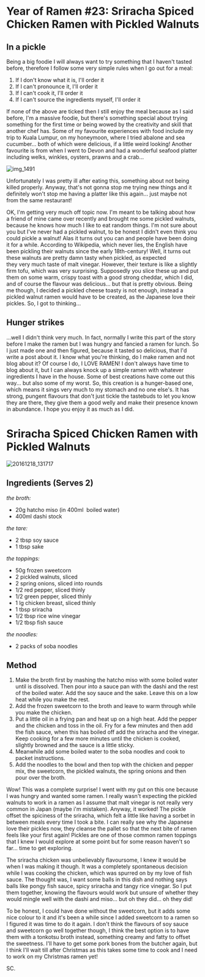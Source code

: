 # Year of Ramen #23: Sriracha Spiced Chicken Ramen with Pickled Walnuts

## In a pickle

Being a big foodie I will always want to try something that I haven't tasted before, therefore I follow some very simple rules when I go out for a meal:

1. If I don't know what it is, I'll order it
2. If I can't pronounce it, I'll order it
3. If I can't cook it, I'll order it
4. If I can't source the ingredients myself, I'll order it

If none of the above are ticked then I still enjoy the meal because as I said before, I'm a massive foodie, but there's something special about trying something for the first time or being wowed by the creativity and skill that another chef has. Some of my favourite experiences with food include my trip to Kuala Lumpur, on my honeymoon, where I tried abalone and sea cucumber... both of which were delicious, if a little weird looking! Another favourite is from when I went to Devon and had a wonderful seafood platter including welks, winkles, oysters, prawns and a crab...

![img_1491](https://cookingwithscarss.files.wordpress.com/2016/12/img_1491.jpg?w=2048)

Unfortunately I was pretty ill after eating this, something about not being killed properly. Anyway, that's not gonna stop me trying new things and it definitely won't stop me having a platter like this again... just maybe not from the same restaurant!

OK, I'm getting very much off topic now. I'm meant to be talking about how a friend of mine came over recently and brought me some pickled walnuts, because he knows how much I like to eat random things. I'm not sure about you but I've never had a pickled walnut, to be honest I didn't even think you could pickle a walnut! Alas it turns out you can and people have been doing it for a while. According to Wikipedia, which never lies, the English have been pickling their walnuts since the early 18th-century! Well, it turns out these walnuts are pretty damn tasty when pickled, as expected they very much taste of malt vinegar. However, their texture is like a slightly firm tofu, which was very surprising. Supposedly you slice these up and put them on some warm, crispy toast with a good strong cheddar, which I did, and of course the flavour was delicious... but that is pretty obvious. Being me though, I decided a pickled cheese toasty is not enough, instead a pickled walnut ramen would have to be created, as the Japanese love their pickles. So, I got to thinking...

## Hunger strikes

...well I didn't think very much. In fact, normally I write this part of the story before I make the ramen but I was hungry and fancied a ramen for lunch. So I just made one and then figured, because it tasted so delicious, that I'd write a post about it. I know what you're thinking, do I make ramen and not blog about it? Of course I do, I LOVE RAMEN! I don't always have time to blog about it, but I can always knock up a simple ramen with whatever ingredients I have in the house. Some of best creations have come out this way... but also some of my worst. So, this creation is a hunger-based one, which means it sings very much to my stomach and no one else's. It has strong, pungent flavours that don't just tickle the tastebuds to let you know they are there, they give them a good welly and make their presence known in abundance. I hope you enjoy it as much as I did.

# Sriracha Spiced Chicken Ramen with Pickled Walnuts

![20161218_131717](https://cookingwithscarss.files.wordpress.com/2016/12/20161218_131717.jpg?w=1536)

## Ingredients (Serves 2)

_the broth:_

* 20g hatcho miso (in 400ml  boiled water)
* 400ml dashi stock

_the tare:_

* 2 tbsp soy sauce
* 1 tbsp sake

_the toppings:_

* 50g frozen sweetcorn
* 2 pickled walnuts, sliced
* 2 spring onions, sliced into rounds
* 1/2 red pepper, sliced thinly
* 1/2 green pepper, sliced thinly
* 1 lg chicken breast, sliced thinly
* 1 tbsp sriracha
* 1/2 tbsp rice wine vinegar
* 1/2 tbsp fish sauce

_the noodles:_

* 2 packs of soba noodles

## Method

1. Make the broth first by mashing the hatcho miso with some boiled water until is dissolved. Then pour into a sauce pan with the dashi and the rest of the boiled water. Add the soy sauce and the sake. Leave this on a low heat while you make the rest.
2. Add the frozen sweetcorn to the broth and leave to warm through while you make the chicken.
3. Put a little oil in a frying pan and heat up on a high heat. Add the pepper and the chicken and toss in the oil. Fry for a few minutes and then add the fish sauce, when this has boiled off add the sriracha and the vinegar. Keep cooking for a few more minutes until the chicken is cooked, slightly browned and the sauce is a little sticky.
4. Meanwhile add some boiled water to the soba noodles and cook to packet instructions.
5. Add the noodles to the bowl and then top with the chicken and pepper mix, the sweetcorn, the pickled walnuts, the spring onions and then pour over the broth.

Wow! This was a complete surprise! I went with my gut on this one because I was hungry and wanted some ramen. I really wasn't expecting the pickled walnuts to work in a ramen as I assume that malt vinegar is not really very common in Japan (maybe i'm mistaken). Anyway, it worked! The pickle offset the spiciness of the sriracha, which felt a little like having a sorbet in between meals every time I took a bite. I can really see why the Japanese love their pickles now, they cleanse the pallet so that the next bite of ramen feels like your first again! Pickles are one of those common ramen toppings that I knew I would explore at some point but for some reason haven't so far... time to get exploring.

The sriracha chicken was unbelievably flavoursome, I knew it would be when I was making it though. It was a completely spontaneous decision while I was cooking the chicken, which was spurred on by my love of fish sauce. The thought was, I want some balls in this dish and nothing says balls like pongy fish sauce, spicy sriracha and tangy rice vinegar. So I put them together, knowing the flavours would work but unsure of whether they would mingle well with the dashi and miso... but oh they did... oh they did!

To be honest, I could have done without the sweetcorn, but it adds some nice colour to it and it's been a while since I added sweetcorn to a ramen so I figured it was time to do it again. I don't think the flavours of soy sauce and sweetcorn go well together though, I think the best option is to have them with a tonkotsu broth instead, something creamy and fatty to offset the sweetness. I'll have to get some pork bones from the butcher again, but I think I'll wait till after Christmas as this takes some time to cook and I need to work on my Christmas ramen yet!

SC.
